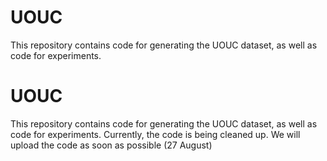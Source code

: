 # UOUC
This repository contains code for generating the UOUC dataset, as well as code for experiments.
# UOUC
This repository contains code for generating the UOUC dataset, as well as code for experiments.
Currently, the code is being cleaned up. We will upload the code as soon as possible (27 August)
